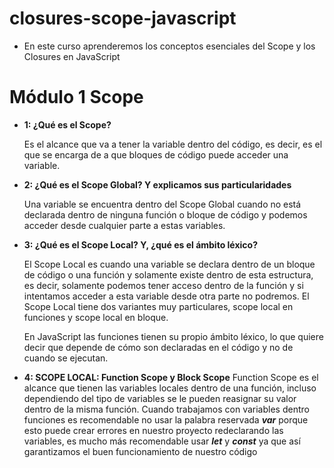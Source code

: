 # closures-scope-javascript

- En este curso aprenderemos los conceptos esenciales del Scope y los Closures en JavaScript

# Módulo 1 Scope

- **1: ¿Qué es el Scope?**

  Es el alcance que va a tener la variable dentro del código, es decir, es el que se encarga de a que bloques de código puede acceder una variable.

- **2: ¿Qué es el Scope Global? Y explicamos sus particularidades**

  Una variable se encuentra dentro del Scope Global cuando no está declarada dentro de ninguna función o bloque de código y podemos acceder desde cualquier parte a estas variables.

- **3: ¿Qué es el Scope Local? Y, ¿qué es el ámbito léxico?**

  El Scope Local es cuando una variable se declara dentro de un bloque de código o una función y solamente existe dentro de esta estructura, es decir, solamente podemos tener acceso dentro de la función y si intentamos acceder a esta variable desde otra parte no podremos. El Scope Local tiene dos variantes muy particulares, scope local en funciones y scope local en bloque.

  En JavaScript las funciones tienen su propio ámbito léxico, lo que quiere decir que depende de cómo son declaradas en el código y no de cuando se ejecutan.

- **4: SCOPE LOCAL: Function Scope y Block Scope**
  Function Scope es el alcance que tienen las variables locales dentro de una función, incluso dependiendo del tipo de variables se le pueden reasignar su valor dentro de la misma función. Cuando trabajamos con variables dentro funciones es recomendable no usar la palabra reservada **_var_** porque esto puede crear errores en nuestro proyecto redeclarando las variables, es mucho más recomendable usar **_let_** y **_const_** ya que así garantizamos el buen funcionamiento de nuestro código

